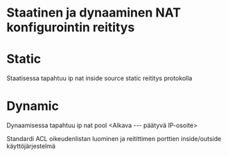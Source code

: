 <h1>Staatinen ja dynaaminen NAT konfigurointin reititys</h1>

# Static
Staatisessa tapahtuu ip nat inside source static reititys protokolla

# Dynamic
Dynaamisessa tapahtuu ip nat pool <NAME> <Alkava --- päätyvä IP-osoite> <subnet-mask>

Standardi ACL oikeudenlistan luominen ja reitittimen porttien inside/outside käyttöjärjestelmä
